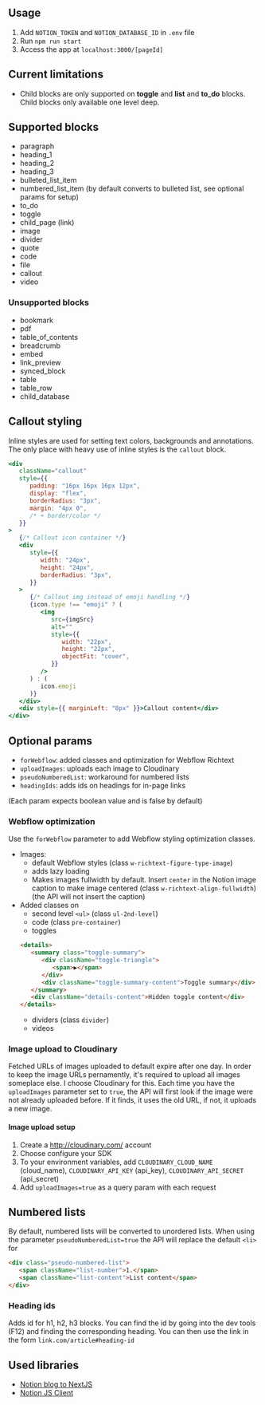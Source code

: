 ## Usage

1. Add `NOTION_TOKEN` and `NOTION_DATABASE_ID` in `.env` file
2. Run `npm run start`
3. Access the app at `localhost:3000/[pageId]`

## Current limitations

-  Child blocks are only supported on **toggle** and **list** and **to_do** blocks. Child blocks only available one level deep.

## Supported blocks

-  paragraph
-  heading_1
-  heading_2
-  heading_3
-  bulleted_list_item
-  numbered_list_item (by default converts to bulleted list, see optional params for setup)
-  to_do
-  toggle
-  child_page (link)
-  image
-  divider
-  quote
-  code
-  file
-  callout
-  video

### Unsupported blocks

-  bookmark
-  pdf
-  table_of_contents
-  breadcrumb
-  embed
-  link_preview
-  synced_block
-  table
-  table_row
-  child_database

## Callout styling

Inline styles are used for setting text colors, backgrounds and annotations. The only place with heavy use of inline styles is the `callout` block.

```jsx
<div
   className="callout"
   style={{
      padding: "16px 16px 16px 12px",
      display: "flex",
      borderRadius: "3px",
      margin: "4px 0",
      /* + border/color */
   }}
>
   {/* Callout icon container */}
   <div
      style={{
         width: "24px",
         height: "24px",
         borderRadius: "3px",
      }}
   >
      {/* Callout img instead of emoji handling */}
      {icon.type !== "emoji" ? (
         <img
            src={imgSrc}
            alt=""
            style={{
               width: "22px",
               height: "22px",
               objectFit: "cover",
            }}
         />
      ) : (
         icon.emoji
      )}
   </div>
   <div style={{ marginLeft: "8px" }}>Callout content</div>
</div>
```

## Optional params

-  `forWebflow`: added classes and optimization for Webflow Richtext
-  `uploadImages`: uploads each image to Cloudinary
-  `pseudoNumberedList`: workaround for numbered lists
-  `headingIds`: adds ids on headings for in-page links

(Each param expects boolean value and is false by default)

### Webflow optimization

Use the `forWebflow` parameter to add Webflow styling optimization classes.

-  Images:
   -  default Webflow styles (class `w-richtext-figure-type-image`)
   -  adds lazy loading
   -  Makes images fullwidth by default. Insert `center` in the Notion image caption to make image centered (class `w-richtext-align-fullwidth`) (the API will not insert the caption)
-  Added classes on
   -  second level `<ul>` (class `ul-2nd-level`)
   -  code (class `pre-container`)
   -  toggles
   ```html
   <details>
      <summary class="toggle-summary">
         <div className="toggle-triangle">
            <span>▶</span>
         </div>
         <div className="toggle-summary-content">Toggle summary</div>
      </summary>
      <div className="details-content">Hidden toggle content</div>
   </details>
   ```
   -  dividers (class `divider`)
   -  videos

### Image upload to Cloudinary

Fetched URLs of images uploaded to default expire after one day. In order to keep the image URLs pernamently, it's required to upload all images someplace else. I choose Cloudinary for this.
Each time you have the `uploadImages` parameter set to `true`, the API will first look if the image were not already uploaded before. If it finds, it uses the old URL, if not, it uploads a new image.

#### Image upload setup

1. Create a http://cloudinary.com/ account
2. Choose configure your SDK
3. To your environment variables, add `CLOUDINARY_CLOUD_NAME` (cloud_name), `CLOUDINARY_API_KEY` (api_key), `CLOUDINARY_API_SECRET` (api_secret)
4. Add `uploadImages=true` as a query param with each request

## Numbered lists

By default, numbered lists will be converted to unordered lists. When using the parameter `pseudoNumberedList=true` the API will replace the default `<li>` for

```html
<div class="pseudo-numbered-list">
   <span className="list-number">1.</span>
   <span className="list-content">List content</span>
</div>
```

### Heading ids

Adds id for h1, h2, h3 blocks. You can find the id by going into the dev tools (F12) and finding the corresponding heading. You can then use the link in the form `link.com/article#heading-id`

## Used libraries

-  [Notion blog to NextJS](https://github.com/samuelkraft/notion-blog-nextjs)
-  [Notion JS Client](https://github.com/makenotion/notion-sdk-js)
